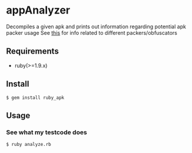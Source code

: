 appAnalyzer
===========

Decompiles a given apk and prints out information regarding potential apk packer usage
See [this](https://www.defcon.org/images/defcon-22/dc-22-presentations/Strazzere-Sawyer/DEFCON-22-Strazzere-and-Sawyer-Android-Hacker-Protection-Level-UPDATED.pdf) for info related to different packers/obfuscators


## Requirements
- ruby(>=1.9.x)

## Install
    $ gem install ruby_apk

## Usage
### See what my testcode does
    $ ruby analyze.rb
